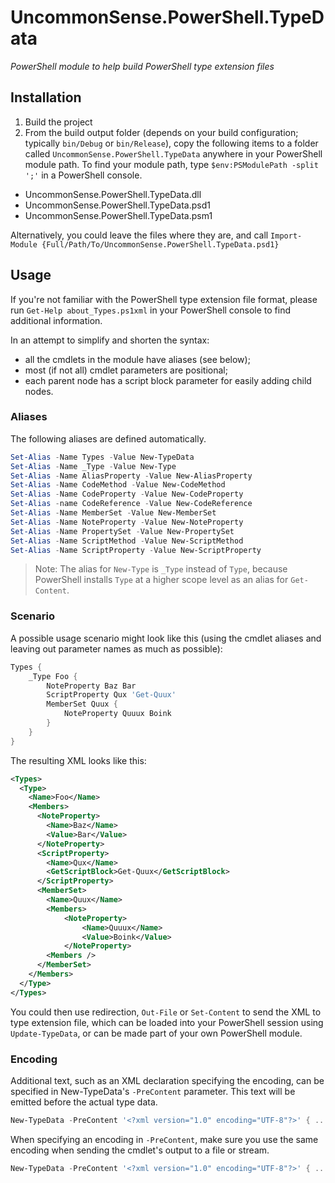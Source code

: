 # UncommonSense.PowerShell.TypeData
*PowerShell module to help build PowerShell type extension files*

## Installation
1. Build the project 
1. From the build output folder (depends on your build configuration; typically `bin/Debug` or  `bin/Release`), copy the following items to a folder called `UncommonSense.PowerShell.TypeData` anywhere in your PowerShell module path. To find your module path, type `$env:PSModulePath -split ';'` in a PowerShell console.
  - UncommonSense.PowerShell.TypeData.dll
  - UncommonSense.PowerShell.TypeData.psd1
  - UncommonSense.PowerShell.TypeData.psm1
  
  Alternatively, you could leave the files where they are, and call `Import-Module {Full/Path/To/UncommonSense.PowerShell.TypeData.psd1}`
  
## Usage
If you're not familiar with the PowerShell type extension file format, please run `Get-Help about_Types.ps1xml` in your PowerShell console to find additional information.

In an attempt to simplify and shorten the syntax:
- all the cmdlets in the module have aliases (see below);
- most (if not all) cmdlet parameters are positional;
- each parent node has a script block parameter for easily adding child nodes.

### Aliases
The following aliases are defined automatically.

```powershell
Set-Alias -Name Types -Value New-TypeData
Set-Alias -Name _Type -Value New-Type
Set-Alias -Name AliasProperty -Value New-AliasProperty
Set-Alias -Name CodeMethod -Value New-CodeMethod
Set-Alias -Name CodeProperty -Value New-CodeProperty
Set-Alias -name CodeReference -Value New-CodeReference
Set-Alias -Name MemberSet -Value New-MemberSet
Set-Alias -Name NoteProperty -Value New-NoteProperty
Set-Alias -Name PropertySet -Value New-PropertySet
Set-Alias -Name ScriptMethod -Value New-ScriptMethod
Set-Alias -Name ScriptProperty -Value New-ScriptProperty
```

> Note: The alias for `New-Type` is `_Type` instead of `Type`, because PowerShell installs `Type` at a higher scope level as an alias for `Get-Content`.

### Scenario
A possible usage scenario might look like this (using the cmdlet aliases and leaving out parameter names as much as possible):

```powershell
Types {
    _Type Foo {
        NoteProperty Baz Bar
        ScriptProperty Qux 'Get-Quux'
        MemberSet Quux {
            NoteProperty Quuux Boink
        }
    }
}
```

The resulting XML looks like this:

```xml
<Types>
  <Type>
    <Name>Foo</Name>
    <Members>
      <NoteProperty>
        <Name>Baz</Name>
        <Value>Bar</Value>
      </NoteProperty>
      <ScriptProperty>
        <Name>Qux</Name>
        <GetScriptBlock>Get-Quux</GetScriptBlock>
      </ScriptProperty>
      <MemberSet>
        <Name>Quux</Name>
        <Members>
            <NoteProperty>
                <Name>Quuux</Name>
                <Value>Boink</Value>
            </NoteProperty>
        <Members />
      </MemberSet>
    </Members>
  </Type>
</Types>
```

You could then use redirection, `Out-File` or `Set-Content` to send the XML to type extension file, which can be loaded into your PowerShell session using `Update-TypeData`, or can be made part of your own PowerShell module.

### Encoding
Additional text, such as an XML declaration specifying the encoding, can be specified in New-TypeData's `-PreContent` parameter. This text will be emitted before the actual type data.

``` powershell
New-TypeData -PreContent '<?xml version="1.0" encoding="UTF-8"?>' { ... }
```

When specifying an encoding in `-PreContent`, make sure you use the same encoding when sending the cmdlet's output to a file or stream.

``` powershell
New-TypeData -PreContent '<?xml version="1.0" encoding="UTF-8"?>' { ... } | Out-File -Encoding Utf8 -FilePath '...'
```